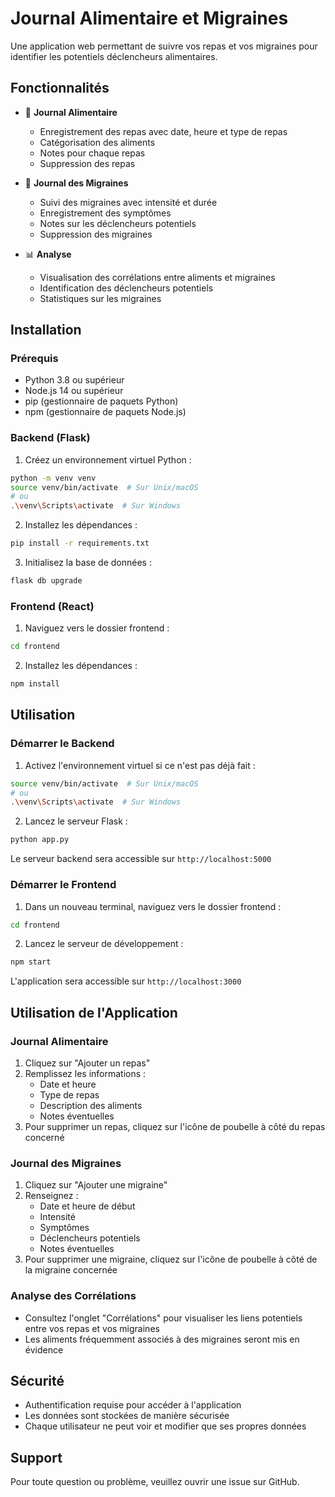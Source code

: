 # Journal Alimentaire et Migraines

Une application web permettant de suivre vos repas et vos migraines pour identifier les potentiels déclencheurs alimentaires.

## Fonctionnalités

- 📝 **Journal Alimentaire**
  - Enregistrement des repas avec date, heure et type de repas
  - Catégorisation des aliments
  - Notes pour chaque repas
  - Suppression des repas

- 🤕 **Journal des Migraines**
  - Suivi des migraines avec intensité et durée
  - Enregistrement des symptômes
  - Notes sur les déclencheurs potentiels
  - Suppression des migraines

- 📊 **Analyse**
  - Visualisation des corrélations entre aliments et migraines
  - Identification des déclencheurs potentiels
  - Statistiques sur les migraines

## Installation

### Prérequis

- Python 3.8 ou supérieur
- Node.js 14 ou supérieur
- pip (gestionnaire de paquets Python)
- npm (gestionnaire de paquets Node.js)

### Backend (Flask)

1. Créez un environnement virtuel Python :
```bash
python -m venv venv
source venv/bin/activate  # Sur Unix/macOS
# ou
.\venv\Scripts\activate  # Sur Windows
```

2. Installez les dépendances :
```bash
pip install -r requirements.txt
```

3. Initialisez la base de données :
```bash
flask db upgrade
```

### Frontend (React)

1. Naviguez vers le dossier frontend :
```bash
cd frontend
```

2. Installez les dépendances :
```bash
npm install
```

## Utilisation

### Démarrer le Backend

1. Activez l'environnement virtuel si ce n'est pas déjà fait :
```bash
source venv/bin/activate  # Sur Unix/macOS
# ou
.\venv\Scripts\activate  # Sur Windows
```

2. Lancez le serveur Flask :
```bash
python app.py
```

Le serveur backend sera accessible sur `http://localhost:5000`

### Démarrer le Frontend

1. Dans un nouveau terminal, naviguez vers le dossier frontend :
```bash
cd frontend
```

2. Lancez le serveur de développement :
```bash
npm start
```

L'application sera accessible sur `http://localhost:3000`

## Utilisation de l'Application

### Journal Alimentaire

1. Cliquez sur "Ajouter un repas"
2. Remplissez les informations :
   - Date et heure
   - Type de repas
   - Description des aliments
   - Notes éventuelles
3. Pour supprimer un repas, cliquez sur l'icône de poubelle à côté du repas concerné

### Journal des Migraines

1. Cliquez sur "Ajouter une migraine"
2. Renseignez :
   - Date et heure de début
   - Intensité
   - Symptômes
   - Déclencheurs potentiels
   - Notes éventuelles
3. Pour supprimer une migraine, cliquez sur l'icône de poubelle à côté de la migraine concernée

### Analyse des Corrélations

- Consultez l'onglet "Corrélations" pour visualiser les liens potentiels entre vos repas et vos migraines
- Les aliments fréquemment associés à des migraines seront mis en évidence

## Sécurité

- Authentification requise pour accéder à l'application
- Les données sont stockées de manière sécurisée
- Chaque utilisateur ne peut voir et modifier que ses propres données

## Support

Pour toute question ou problème, veuillez ouvrir une issue sur GitHub.

